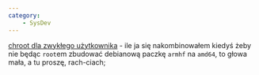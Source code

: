 ```yaml
---
category:
    - SysDev
---
```


[chroot dla zwykłego użytkownika](https://proot-me.github.io/) - ile ja się nakombinowałem kiedyś żeby nie będąc `root`em zbudować debianową paczkę `armhf` na `amd64`, to głowa mała, a tu proszę, rach-ciach;
